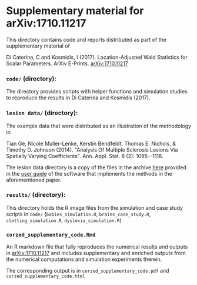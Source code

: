 Supplementary material for arXiv:1710.11217
====

This directory contains code and reports distributed as part of the supplementary material of

Di Caterina, C and Kosmidis, I (2017). Location-Adjusted Wald Statistics for Scalar Parameters. ArXiv E-Prints. [arXiv:1710.11217](https://arxiv.org/abs/1710.11217)

### `code/` (directory):
The directory provides scripts with helper functions and simulation studies to reproduce the results in Di Caterina and Kosmidis (2017).

### `lesion data/` (directory):
The example data that were distributed as an illustration of the methodology in

Tian Ge, Nicole Muller-Lenke, Kerstin Bendfeldt, Thomas E. Nichols, & Timothy D. Johnson (2014). "Analysis Of Multiple Sclerosis Lesions Via Spatially Varying Coefficients". Ann. Appl. Stat. 8 (2): 1095-–1118.

The lesion data directory is a copy of the files in the archive [here](https://warwick.ac.uk/fac/sci/statistics/staff/academic-research/nichols/software/bsglmm/manual/data_demo.dat.tar.gz)
provided in the [user guide](https://warwick.ac.uk/fac/sci/statistics/staff/academic-research/nichols/software/bsglmm) of the software that implements the methods in the aforementioned paper.

### `results/` (directory):
This directory holds the R image files from the simulation and case study scripts in `code/` (`babies_simulation.R`, `brains_case_study.R`, `clotting_simulation.R`, `dyslexia_simulation.R`)

### `corzed_supplementary_code.Rmd`
An R markdown file that fully reproduces the numerical results and outputs in [arXiv:1710.11217](https://arxiv.org/abs/1710.11217) and includes supplementary and enriched outputs from the numerical computations and simulation experiments therein.

The corresponding output is in `corzed_supplementary_code.pdf` and `corzed_supplementary_code.html`
